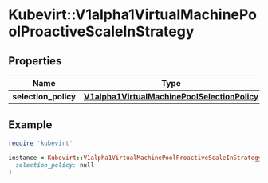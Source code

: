 # Kubevirt::V1alpha1VirtualMachinePoolProactiveScaleInStrategy

## Properties

| Name | Type | Description | Notes |
| ---- | ---- | ----------- | ----- |
| **selection_policy** | [**V1alpha1VirtualMachinePoolSelectionPolicy**](V1alpha1VirtualMachinePoolSelectionPolicy.md) |  | [optional] |

## Example

```ruby
require 'kubevirt'

instance = Kubevirt::V1alpha1VirtualMachinePoolProactiveScaleInStrategy.new(
  selection_policy: null
)
```

